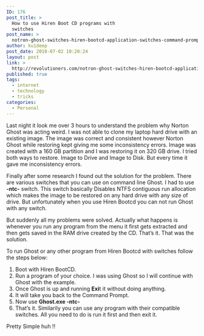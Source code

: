 ```yaml
---
ID: 176
post_title: >
  How to use Hiren Boot CD programs with
  switches
post_name: >
  notron-ghost-switches-hiren-bootcd-application-switches-command-prompt
author: ku1deep
post_date: 2010-07-02 10:20:24
layout: post
link: >
  http://revolutioners.com/notron-ghost-switches-hiren-bootcd-application-switches-command-prompt/
published: true
tags:
  - internet
  - technology
  - tricks
categories:
  - Personal
---
```

Last night it look me over 3 hours to understand the problem why Norton Ghost was acting weird. I was not able to clone my laptop hard drive with an existing image. The image was correct and consistent however Norton Ghost while restoring kept giving me some inconsistency errors. Image was created with a 160 GB partition and I was restoring it on 320 GB drive. I tried both ways to restore. Image to Drive and Image to Disk. But every time it gave me inconsistency errors.
<span id="more-2028"></span>

Finally after some research I found out the solution for the problem. There are various switches that you can use on command line Ghost. I had to use <strong>-ntc-</strong> switch. This switch basically Disables NTFS contiguous run allocation which makes the image to be restored on any hard drive with any size of drive. But unfortunately when you use Hiren Bootcd you can not run Ghost with any switch.

But suddenly all my problems were solved. Actually what happens is whenever you run any program from the menu it first gets extracted and then gets saved in the RAM drive created by the CD. That’s it. That was the solution.

To run Ghost or any other program from Hiren Bootcd with switches follow the steps below:
<ol>
 	<li>Boot with Hiren BootCD.</li>
 	<li>Run a program of your choice. I was using Ghost so I will continue with Ghost with the example.</li>
 	<li>Once Ghost is up and running <strong>Exi</strong>t it without doing anything.</li>
 	<li>It will take you back to the Command Prompt.</li>
 	<li>Now use <strong>Ghost.exe -ntc-</strong></li>
 	<li>That’s it. Similarily you can use any program with their compatible switches. All you need to do is run it first and then exit it.</li>
</ol>
Pretty Simple huh !!